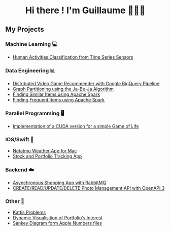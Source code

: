 <div align="center">
  <h1> Hi there ! I'm Guillaume 👋👨‍💻 </h1>
</div>

<!--
[![GitHub stats](https://github-readme-stats.vercel.app/api?username=glongrais&show_icons=true&hide=issues&bg_color=30,e96443,904e95&title_color=fff&text_color=fff&icon_color=fff)](https://github.com/glongrais)


## My Languages

[![Top Langs](https://github-readme-stats.vercel.app/api/top-langs/?username=glongrais&layout=compact&bg_color=30,e96443,904e95&title_color=fff&text_color=fff)](https://github.com/glongrais)
-->
## My Projects

### Machine Learning 💻

* [Human Activities Classification from Time Series Sensors](https://github.com/glongrais/Time_Series_Classification)

### Data Engineering 📊

* [Distributed Video Game Recommender with Google BigQuery Pipeline](https://github.com/glongrais/Recommender_Blacknut)
* [Graph Partitioning using the Ja-Be-Ja Algorithm](https://github.com/glongrais/Data_Mining_Grah_Partioning)
* [Finding Similar Items using Apache Spark](https://github.com/glongrais/Data_Mining_Similar_Items)
* [Finding Frequent Items using Apache Spark](https://github.com/glongrais/Data_Mining_Frequent_Item)

### Parallel Programming 🖥

* [Implementation of a CUDA version for a simple Game of Life](https://github.com/glongrais/Parallel_GPU_TP6)

### IOS/Swift 📱

* [Netatmo Weather App for Mac](https://github.com/glongrais/Netatmo-Weather-App)
* [Stock and Portfolio Tracking App](https://github.com/glongrais/StockTracker)

### Backend ☁️

* [Asynchronous Shopping App with RabbitMQ](https://github.com/glongrais/Messenger_RabbitMQ)
* [CREATE/READ/UPDATE/DELETE Photo Management API with OpenAPI 3](https://github.com/glongrais/OpenAPI_Photo_Management)

### Other 🔭

* [Kattis Problems](https://github.com/glongrais/Kattis_Problems)
* [Dynamic Visualisition of Portfolio's Interest](https://github.com/glongrais/Portfolio_Interest_Visualisation)
* [Sankey Diagram form Apple Numbers files](https://github.com/glongrais/Sankey_Visualisation)

<!--
**glongrais/glongrais** is a ✨ _special_ ✨ repository because its `README.md` (this file) appears on your GitHub profile.

Here are some ideas to get you started:

- 🔭 I’m currently working on ...
- 🌱 I’m currently learning ...
- 👯 I’m looking to collaborate on ...
- 🤔 I’m looking for help with ...
- 💬 Ask me about ...
- 📫 How to reach me: ...
- 😄 Pronouns: ...
- ⚡ Fun fact: ...
-->
